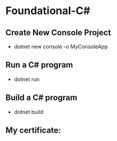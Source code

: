 # Foundational-C#

## Create New Console Project

-  dotnet new console -o MyConsoleApp

## Run a C# program

-  dotnet run

## Build a C# program
-  dotnet build

## My certificate:

